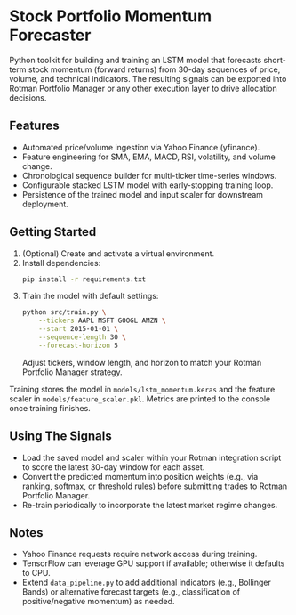 # Stock Portfolio Momentum Forecaster

Python toolkit for building and training an LSTM model that forecasts short-term stock momentum (forward returns) from 30-day sequences of price, volume, and technical indicators. The resulting signals can be exported into Rotman Portfolio Manager or any other execution layer to drive allocation decisions.

## Features
- Automated price/volume ingestion via Yahoo Finance (yfinance).
- Feature engineering for SMA, EMA, MACD, RSI, volatility, and volume change.
- Chronological sequence builder for multi-ticker time-series windows.
- Configurable stacked LSTM model with early-stopping training loop.
- Persistence of the trained model and input scaler for downstream deployment.

## Getting Started
1. (Optional) Create and activate a virtual environment.
2. Install dependencies:
   ```bash
   pip install -r requirements.txt
   ```
3. Train the model with default settings:
   ```bash
   python src/train.py \
       --tickers AAPL MSFT GOOGL AMZN \
       --start 2015-01-01 \
       --sequence-length 30 \
       --forecast-horizon 5
   ```
   Adjust tickers, window length, and horizon to match your Rotman Portfolio Manager strategy.

Training stores the model in `models/lstm_momentum.keras` and the feature scaler in `models/feature_scaler.pkl`. Metrics are printed to the console once training finishes.

## Using The Signals
- Load the saved model and scaler within your Rotman integration script to score the latest 30-day window for each asset.
- Convert the predicted momentum into position weights (e.g., via ranking, softmax, or threshold rules) before submitting trades to Rotman Portfolio Manager.
- Re-train periodically to incorporate the latest market regime changes.

## Notes
- Yahoo Finance requests require network access during training.
- TensorFlow can leverage GPU support if available; otherwise it defaults to CPU.
- Extend `data_pipeline.py` to add additional indicators (e.g., Bollinger Bands) or alternative forecast targets (e.g., classification of positive/negative momentum) as needed.
